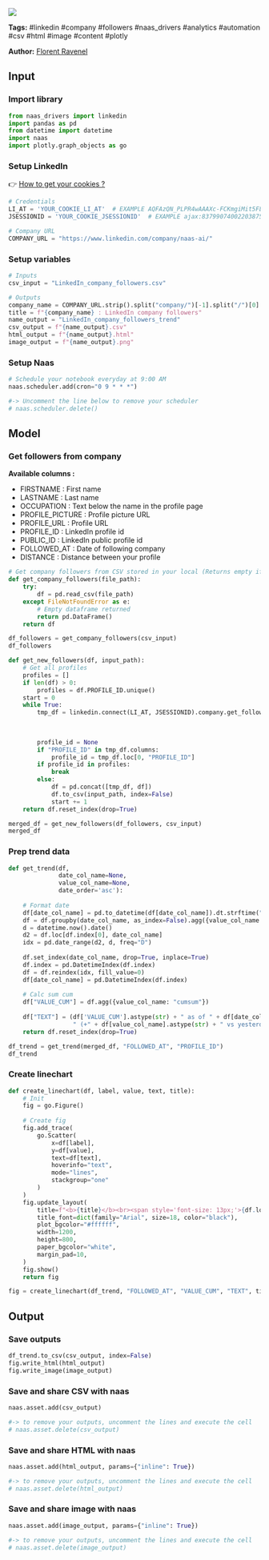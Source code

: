 <a href="https://app.naas.ai/user-redirect/naas/downloader?url=https://raw.githubusercontent.com/jupyter-naas/awesome-notebooks/master/LinkedIn/LinkedIn_Follow_company_followers.ipynb" target="_parent"><img src="https://naasai-public.s3.eu-west-3.amazonaws.com/open_in_naas.svg"/></a>

**Tags:** #linkedin #company #followers #naas_drivers #analytics #automation #csv #html #image #content #plotly

**Author:** [Florent Ravenel](https://www.linkedin.com/in/florent-ravenel/)

## Input

### Import library


```python
from naas_drivers import linkedin
import pandas as pd
from datetime import datetime
import naas
import plotly.graph_objects as go
```

### Setup LinkedIn
👉 <a href='https://www.notion.so/LinkedIn-driver-Get-your-cookies-d20a8e7e508e42af8a5b52e33f3dba75'>How to get your cookies ?</a>


```python
# Credentials
LI_AT = 'YOUR_COOKIE_LI_AT'  # EXAMPLE AQFAzQN_PLPR4wAAAXc-FCKmgiMit5FLdY1af3-2
JSESSIONID = 'YOUR_COOKIE_JSESSIONID'  # EXAMPLE ajax:8379907400220387585

# Company URL
COMPANY_URL = "https://www.linkedin.com/company/naas-ai/"
```

### Setup variables


```python
# Inputs
csv_input = "LinkedIn_company_followers.csv"

# Outputs
company_name = COMPANY_URL.strip().split("company/")[-1].split("/")[0]
title = f"{company_name} : LinkedIn company followers"
name_output = "LinkedIn_company_followers_trend"
csv_output = f"{name_output}.csv"
html_output = f"{name_output}.html"
image_output = f"{name_output}.png"
```

### Setup Naas


```python
# Schedule your notebook everyday at 9:00 AM
naas.scheduler.add(cron="0 9 * * *")

#-> Uncomment the line below to remove your scheduler
# naas.scheduler.delete()
```

## Model

### Get followers from company
**Available columns :**
- FIRSTNAME : First name
- LASTNAME : Last name
- OCCUPATION : Text below the name in the profile page
- PROFILE_PICTURE : Profile picture URL
- PROFILE_URL : Profile URL
- PROFILE_ID : LinkedIn profile id
- PUBLIC_ID : LinkedIn public profile id
- FOLLOWED_AT : Date of following company
- DISTANCE : Distance between your profile


```python
# Get company followers from CSV stored in your local (Returns empty if CSV does not exist)
def get_company_followers(file_path):
    try:
        df = pd.read_csv(file_path)
    except FileNotFoundError as e:
        # Empty dataframe returned
        return pd.DataFrame()
    return df

df_followers = get_company_followers(csv_input)
df_followers
```


```python
def get_new_followers(df, input_path):
    # Get all profiles
    profiles = []
    if len(df) > 0:
        profiles = df.PROFILE_ID.unique()
    start = 0
    while True:
        tmp_df = linkedin.connect(LI_AT, JSESSIONID).company.get_followers(COMPANY_URL,
                                                                           start=start,
                                                                           limit=1,
                                                                           sleep=False)
        profile_id = None
        if "PROFILE_ID" in tmp_df.columns:
            profile_id = tmp_df.loc[0, "PROFILE_ID"]
        if profile_id in profiles:
            break
        else:
            df = pd.concat([tmp_df, df])
            df.to_csv(input_path, index=False)
            start += 1
    return df.reset_index(drop=True)

merged_df = get_new_followers(df_followers, csv_input)
merged_df
```

### Prep trend data


```python
def get_trend(df,
              date_col_name=None,
              value_col_name=None,
              date_order='asc'):
    
    # Format date
    df[date_col_name] = pd.to_datetime(df[date_col_name]).dt.strftime("%Y-%m-%d")
    df = df.groupby(date_col_name, as_index=False).agg({value_col_name: "count"})
    d = datetime.now().date()
    d2 = df.loc[df.index[0], date_col_name]
    idx = pd.date_range(d2, d, freq="D")
    
    df.set_index(date_col_name, drop=True, inplace=True)
    df.index = pd.DatetimeIndex(df.index)
    df = df.reindex(idx, fill_value=0)
    df[date_col_name] = pd.DatetimeIndex(df.index)
    
    # Calc sum cum
    df["VALUE_CUM"] = df.agg({value_col_name: "cumsum"})
    
    df["TEXT"] = (df['VALUE_CUM'].astype(str) + " as of " + df[date_col_name].dt.strftime("%Y-%m-%d") +
                  " (+" + df[value_col_name].astype(str) + " vs yesterday)")
    return df.reset_index(drop=True)

df_trend = get_trend(merged_df, "FOLLOWED_AT", "PROFILE_ID")
df_trend
```

### Create linechart


```python
def create_linechart(df, label, value, text, title):
    # Init
    fig = go.Figure()
    
    # Create fig
    fig.add_trace(
        go.Scatter(
            x=df[label],
            y=df[value],
            text=df[text],
            hoverinfo="text",
            mode="lines",
            stackgroup="one"
        )
    )
    fig.update_layout(
        title=f"<b>{title}</b><br><span style='font-size: 13px;'>{df.loc[df.index[-1], 'TEXT']}</span>",
        title_font=dict(family="Arial", size=18, color="black"),
        plot_bgcolor="#ffffff",
        width=1200,
        height=800,
        paper_bgcolor="white",
        margin_pad=10,
    )
    fig.show()
    return fig

fig = create_linechart(df_trend, "FOLLOWED_AT", "VALUE_CUM", "TEXT", title)
```

## Output

### Save outputs


```python
df_trend.to_csv(csv_output, index=False)
fig.write_html(html_output)
fig.write_image(image_output)
```

### Save and share CSV with naas


```python
naas.asset.add(csv_output)

#-> to remove your outputs, uncomment the lines and execute the cell
# naas.asset.delete(csv_output)
```

### Save and share HTML with naas


```python
naas.asset.add(html_output, params={"inline": True})

#-> to remove your outputs, uncomment the lines and execute the cell
# naas.asset.delete(html_output)
```

### Save and share image with naas


```python
naas.asset.add(image_output, params={"inline": True})

#-> to remove your outputs, uncomment the lines and execute the cell
# naas.asset.delete(image_output)
```

